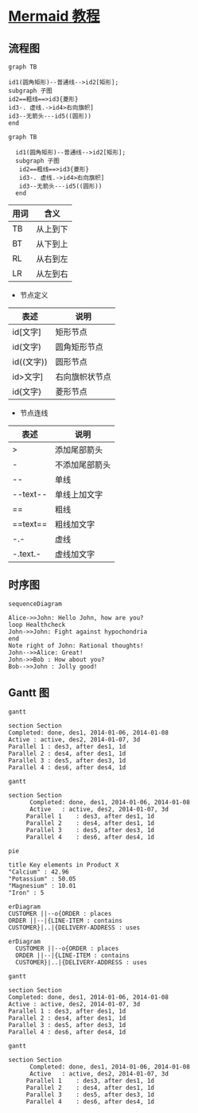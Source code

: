 # [Mermaid 教程](https://zhuanlan.zhihu.com/p/139166407)



## 流程图

```mermaid
graph TB

id1(圆角矩形)--普通线-->id2[矩形];
subgraph 子图
id2==粗线==>id3{菱形}
id3-. 虚线.->id4>右向旗帜]
id3--无箭头---id5((圆形))
end
```

```mermaid
graph TB

  id1(圆角矩形)--普通线-->id2[矩形];
  subgraph 子图
   id2==粗线==>id3{菱形}
   id3-. 虚线.->id4>右向旗帜]
   id3--无箭头---id5((圆形))
  end
```


| 用词 | 含义 |
| - | - |
| TB | 从上到下 |
| BT | 从下到上 |
| RL | 从右到左 |
| LR | 从左到右 |

* 节点定义


| 表述 | 说明 |
| - | - |
| id[文字] | 矩形节点 |
| id(文字) | 圆角矩形节点 |
| id((文字)) | 圆形节点 |
| id>文字] | 右向旗帜状节点 |
| id{文字} | 菱形节点 |

* 节点连线


| 表述 | 说明 |
| - | - |
| > | 添加尾部箭头 |
| - | 不添加尾部箭头 |
| -- | 单线 |
| --text-- | 单线上加文字 |
| == | 粗线 |
| ==text== | 粗线加文字 |
| -.- | 虚线 |
| -.text.- | 虚线加文字 |





## 时序图


```mermaid
sequenceDiagram

Alice->>John: Hello John, how are you?
loop Healthcheck
John->>John: Fight against hypochondria
end
Note right of John: Rational thoughts!
John-->>Alice: Great!
John->>Bob : How about you?
Bob-->>John : Jolly good!
```


## Gantt 图


```mermaid
gantt

section Section
Completed: done, des1, 2014-01-06, 2014-01-08
Active : active, des2, 2014-01-07, 3d
Parallel 1 : des3, after des1, 1d
Parallel 2 : des4, after des1, 1d
Parallel 3 : des5, after des3, 1d
Parallel 4 : des6, after des4, 1d
```


```mermaid
gantt

section Section
      Completed: done, des1, 2014-01-06, 2014-01-08
      Active   : active, des2, 2014-01-07, 3d
     Parallel 1    : des3, after des1, 1d
     Parallel 2    : des4, after des1, 1d
     Parallel 3    : des5, after des3, 1d
     Parallel 4    : des6, after des4, 1d

```


```mermaid
pie

title Key elements in Product X
"Calcium" : 42.96
"Potassium" : 50.05
"Magnesium" : 10.01
"Iron" : 5

```

```mermaid
erDiagram
CUSTOMER ||--o{ORDER : places
ORDER ||--|{LINE-ITEM : contains
CUSTOMER}|..|{DELIVERY-ADDRESS : uses

erDiagram
  CUSTOMER ||--o{ORDER : places
  ORDER ||--|{LINE-ITEM : contains
  CUSTOMER}|..|{DELIVERY-ADDRESS : uses
```

```mermaid
gantt

section Section
Completed: done, des1, 2014-01-06, 2014-01-08
Active : active, des2, 2014-01-07, 3d
Parallel 1 : des3, after des1, 1d
Parallel 2 : des4, after des1, 1d
Parallel 3 : des5, after des3, 1d
Parallel 4 : des6, after des4, 1d
```

```mermaid
gantt

section Section
      Completed: done, des1, 2014-01-06, 2014-01-08
      Active   : active, des2, 2014-01-07, 3d
     Parallel 1    : des3, after des1, 1d
     Parallel 2    : des4, after des1, 1d
     Parallel 3    : des5, after des3, 1d
     Parallel 4    : des6, after des4, 1d

```
